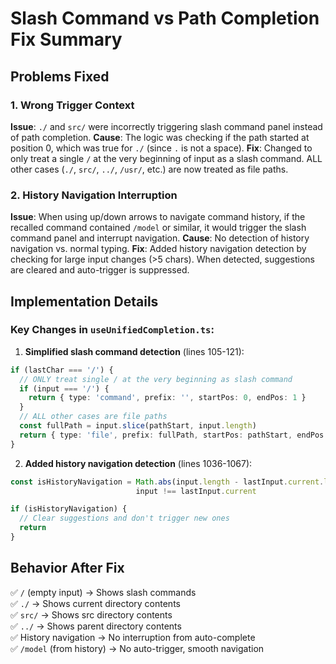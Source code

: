 # Slash Command vs Path Completion Fix Summary

## Problems Fixed

### 1. Wrong Trigger Context
**Issue**: `./` and `src/` were incorrectly triggering slash command panel instead of path completion.
**Cause**: The logic was checking if the path started at position 0, which was true for `./` (since `.` is not a space).
**Fix**: Changed to only treat a single `/` at the very beginning of input as a slash command. ALL other cases (`./`, `src/`, `../`, `/usr/`, etc.) are now treated as file paths.

### 2. History Navigation Interruption  
**Issue**: When using up/down arrows to navigate command history, if the recalled command contained `/model` or similar, it would trigger the slash command panel and interrupt navigation.
**Cause**: No detection of history navigation vs. normal typing.
**Fix**: Added history navigation detection by checking for large input changes (>5 chars). When detected, suggestions are cleared and auto-trigger is suppressed.

## Implementation Details

### Key Changes in `useUnifiedCompletion.ts`:

1. **Simplified slash command detection** (lines 105-121):
```typescript
if (lastChar === '/') {
  // ONLY treat single / at the very beginning as slash command
  if (input === '/') {
    return { type: 'command', prefix: '', startPos: 0, endPos: 1 }
  }
  // ALL other cases are file paths
  const fullPath = input.slice(pathStart, input.length)
  return { type: 'file', prefix: fullPath, startPos: pathStart, endPos: input.length }
}
```

2. **Added history navigation detection** (lines 1036-1067):
```typescript
const isHistoryNavigation = Math.abs(input.length - lastInput.current.length) > 5 && 
                            input !== lastInput.current

if (isHistoryNavigation) {
  // Clear suggestions and don't trigger new ones
  return
}
```

## Behavior After Fix

✅ `/` (empty input) → Shows slash commands  
✅ `./` → Shows current directory contents  
✅ `src/` → Shows src directory contents  
✅ `../` → Shows parent directory contents  
✅ History navigation → No interruption from auto-complete  
✅ `/model` (from history) → No auto-trigger, smooth navigation